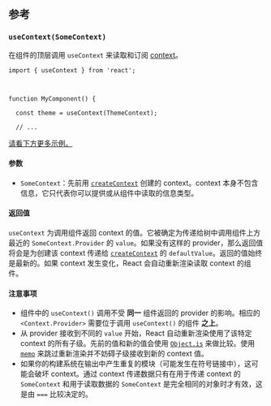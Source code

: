 ## 参考

### `useContext(SomeContext)`

在组件的顶层调用 `useContext` 来读取和订阅 [context](https://zh-hans.react.dev/learn/passing-data-deeply-with-context)。

```
import { useContext } from 'react';



function MyComponent() {

  const theme = useContext(ThemeContext);

  // ...
```

[请看下方更多示例。](https://zh-hans.react.dev/reference/react/useContext#usage)

#### 参数

- `SomeContext`：先前用 [`createContext`](https://zh-hans.react.dev/reference/react/createContext) 创建的 context。context 本身不包含信息，它只代表你可以提供或从组件中读取的信息类型。

#### 返回值

`useContext` 为调用组件返回 context 的值。它被确定为传递给树中调用组件上方最近的 `SomeContext.Provider` 的 `value`。如果没有这样的 provider，那么返回值将会是为创建该 context 传递给 [`createContext`](https://zh-hans.react.dev/reference/react/createContext) 的 `defaultValue`。返回的值始终是最新的。如果 context 发生变化，React 会自动重新渲染读取 context 的组件。

#### 注意事项

- 组件中的 `useContext()` 调用不受 **同一** 组件返回的 provider 的影响。相应的 `<Context.Provider>` 需要位于调用 `useContext()` 的组件 **之上**。
- 从 provider 接收到不同的 `value` 开始，React 自动重新渲染使用了该特定 context 的所有子级。先前的值和新的值会使用 [`Object.is`](https://developer.mozilla.org/zh-CN/docs/Web/JavaScript/Reference/Global_Objects/Object/is) 来做比较。使用 [`memo`](https://zh-hans.react.dev/reference/react/memo) 来跳过重新渲染并不妨碍子级接收到新的 context 值。
- 如果你的构建系统在输出中产生重复的模块（可能发生在符号链接中），这可能会破坏 context。通过 context 传递数据只有在用于传递 context 的 `SomeContext` 和用于读取数据的 `SomeContext` 是完全相同的对象时才有效，这是由 `===` 比较决定的。
